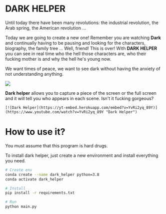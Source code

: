 # DARK HELPER

Until today there have been many revolutions: the industrial revolution, the Arab spring, the American revolution ...

Today we are going to create a new one! Remember you are watching **Dark** and continually having to be pausing and looking for the characters, biography, the family tree ... Well, friend! This is over! With **DARK HELPER** you can see in real time who the hell those characters are, who their fucking mother is and why the hell he's young now.

We want times of peace, we want to see dark without having the anxiety of not understanding anything.

![](/media/Datos/git/dark_helper/doc/cover.png)



**Dark helper** allows you to capture a piece of the screen or the full screen and it will tell you who appears in each scene. Isn't it fucking gorgeous?

```
[![Dark Helper](https://yt-embed.herokuapp.com/embed?v=YvRi2yq_89Y)](https://www.youtube.com/watch?v=YvRi2yq_89Y "Dark Helper")
```



# How to use it?

You must assume that this program is hard drugs.

To install dark helper, just create a new environment and install everything you need.

```bash
# Create env
conda create --name dark_helper python=3.8
conda activate dark_helper

# Install
pip install -r requirements.txt

# Run
python main.py
```

